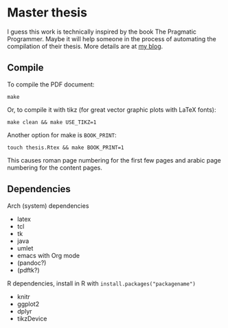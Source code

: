 Master thesis
=============

I guess this work is technically inspired by the book The Pragmatic Programmer.
Maybe it will help someone in the process of automating the compilation of
their thesis.
More details are at [my blog](http://jakob.keramik-schoettl.de/blog/).

Compile
-------

To compile the PDF document:

```
make
```

Or, to compile it with tikz (for great vector graphic plots with LaTeX fonts):

```
make clean && make USE_TIKZ=1
```

Another option for make is `BOOK_PRINT`:

```
touch thesis.Rtex && make BOOK_PRINT=1
```

This causes roman page numbering for the first few pages and arabic page
numbering for the content pages.

Dependencies
------------

Arch (system) dependencies

- latex
- tcl
- tk
- java
- umlet
- emacs with Org mode
- (pandoc?)
- (pdftk?)

R dependencies, install in R with `install.packages("packagename")`

- knitr
- ggplot2
- dplyr
- tikzDevice
